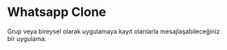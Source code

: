 # Whatsapp Clone 

Grup veya bireysel olarak uygulamaya kayıt olanlarla mesajlaşabileceğiniz bir uygulama.
